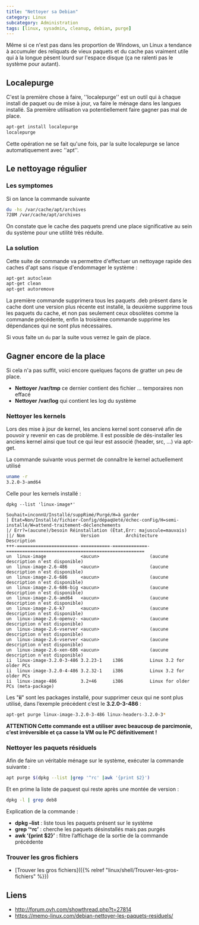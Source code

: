 ```yaml
---
title: "Nettoyer sa Debian"
category: Linux
subcategory: Administration
tags: [linux, sysadmin, cleanup, debian, purge]
---
```

Même si ce n'est pas dans les proportion de Windows, un Linux a tendance à accumuler des reliquats de vieux paquets et du cache pas vraiment
utile qui à la longue pèsent lourd sur l'espace disque (ça ne ralenti pas le système pour autant).

## Localepurge
C'est la première chose à faire, ''localepurge'' est un outil qui à chaque install de paquet ou de mise à jour, va faire le ménage dans les langues installé.
Sa première utilisation va potentiellement faire gagner pas mal de place.

``` sh
apt-get install localepurge
localepurge
```

Cette opération ne se fait qu'une fois, par la suite localepurge se lance automatiquement avec ''apt''.

## Le nettoyage régulier

### Les symptomes

Si on lance la commande suivante
``` sh
du -hs /var/cache/apt/archives
728M /var/cache/apt/archives
```

On constate que le cache des paquets prend une place significative au sein du système pour une utilité très réduite.

### La solution
Cette suite de commande va permettre d'effectuer un nettoyage rapide des caches d'apt sans risque d'endommager le système :
``` sh
apt-get autoclean
apt-get clean
apt-get autoremove
```

La première commande supprimera tous les paquets .deb présent dans le cache dont une version plus récente est installé, la deuxième supprime tous les paquets
du cache, et non pas seulement ceux obsolètes comme la commande précédente, enfin la troisième commande supprime les dépendances qui ne sont plus nécessaires.

Si vous faite un `du` par la suite vous verrez le gain de place.

## Gagner encore de la place
Si cela n'a pas suffit, voici encore quelques façons de gratter un peu de place.

  * **Nettoyer /var/tmp** ce dernier contient des fichier ... temporaires non effacé
  * **Nettoyer /var/log** qui contient les log du système

### Nettoyer les kernels
Lors des mise à jour de kernel, les anciens kernel sont conservé afin de pouvoir y revenir en cas de problème.
Il est possible de dés-installer les anciens kernel ainsi que tout ce qui leur est associé (header, src, ...) via apt-get.

La commande suivante vous permet de connaître le kernel actuellement utilisé

``` sh
uname -r
3.2.0-3-amd64
```

Celle pour les kernels installé :
```
dpkg --list 'linux-image*'

Souhait=inconnU/Installé/suppRimé/Purgé/H=à garder
| État=Non/Installé/fichier-Config/dépaqUeté/échec-conFig/H=semi-installé/W=attend-traitement-déclenchements
|/ Err?=(aucune)/besoin Réinstallation (État,Err: majuscule=mauvais)
||/ Nom                     Version          Architecture     Description
+++-=======================-===========-=============-====================================================
un  linux-image             <aucun>                   (aucune description n’est disponible)
un  linux-image-2.6-486     <aucun>                   (aucune description n’est disponible)
un  linux-image-2.6-686     <aucun>                   (aucune description n’est disponible)
un  linux-image-2.6-686-big <aucun>                   (aucune description n’est disponible)
un  linux-image-2.6-amd64   <aucun>                   (aucune description n’est disponible)
un  linux-image-2.6-k7      <aucun>                   (aucune description n’est disponible)
un  linux-image-2.6-openvz- <aucun>                   (aucune description n’est disponible)
un  linux-image-2.6-vserver <aucun>                   (aucune description n’est disponible)
un  linux-image-2.6-vserver <aucun>                   (aucune description n’est disponible)
un  linux-image-2.6-xen-686 <aucun>                   (aucune description n’est disponible)
ii  linux-image-3.2.0-3-486 3.2.23-1    i386          Linux 3.2 for older PCs
ii  linux-image-3.2.0-4-486 3.2.32-1    i386          Linux 3.2 for older PCs
ii  linux-image-486         3.2+46      i386          Linux for older PCs (meta-package)
```

Les "**ii**" sont les packages installé, pour supprimer ceux qui ne sont plus utilisé, dans l’exemple précédent c’est le **3.2.0-3-486** :

``` sh
apt-get purge linux-image-3.2.0-3-486 linux-headers-3.2.0-3*
```

**ATTENTION Cette commande est a utiliser avec beaucoup de parcimonie, c’est irréversible et ça casse la VM ou le PC définitivement !**

### Nettoyer les paquets résiduels

Afin de faire un véritable ménage sur le système, exécuter la commande suivante :

``` sh
apt purge $(dpkg --list |grep '^rc' |awk '{print $2}')
```

Et en prime la liste de paquest qui reste après une montée de version :

```sh
dpkg -l | grep deb8 
```

Explication de la commande :

* **dpkg –list** : liste tous les paquets présent sur le système
* **grep ‘^rc’** : cherche les paquets désinstallés mais pas purgés
* **awk ‘{print $2}’** : filtre l’affichage de la sortie de la commande précédente

### Trouver les gros fichiers

* [Trouver les gros fichiers]({{% relref "linux/shell/Trouver-les-gros-fichiers" %}})

## Liens
  * http://forum.ovh.com/showthread.php?t=27814
  * https://memo-linux.com/debian-nettoyer-les-paquets-residuels/
